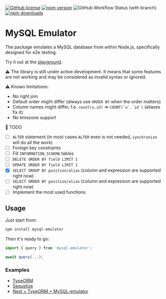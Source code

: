 [![GitHub license](https://img.shields.io/badge/license-MIT-blue.svg?style=flat-square)](https://github.com/i-van/mysql-emulator/blob/main/LICENSE)
[![npm version](https://img.shields.io/npm/v/mysql-emulator.svg?style=flat-square)](https://www.npmjs.com/package/mysql-emulator)
![GitHub Workflow Status (with branch)](https://img.shields.io/github/actions/workflow/status/i-van/mysql-emulator/main.yml?style=flat-square)
[![npm downloads](https://img.shields.io/npm/dm/mysql-emulator.svg?style=flat-square)](https://www.npmjs.com/package/mysql-emulator)

# MySQL Emulator

The package emulates a MySQL database from within Node.js, specifically designed for e2e testing.

Try it out at the [playground](https://i-van.github.io/mysql-emulator/).

⚠ The library is still under active development.
It means that some features are not working and may be considered as invalid syntax or ignored.

⚠ Known limitations:
- No right join
- Default order might differ (always use `ORDER BY` when the order matters)
- Column names might differ, f.e. `count(u.id)` => ```COUNT(`u`.`id`)``` (aliases fix it)
- No timezone support

📃 TODO
- [ ] `ALTER` statement (in most cases `ALTER` even is not needed, `synchronize` will do all the work)
- [ ] Foreign key constraints
- [ ] Fill `INFORMATION_SCHEMA` tables
- [ ] `DELETE ORDER BY field LIMIT 1`
- [ ] `UPDATE ORDER BY field LIMIT 1`
- [x] `SELECT GROUP BY position/alias` (column and expression are supported right now)
- [ ] `SELECT ORDER BY position/alias` (column and expression are supported right now)
- [ ] Implement the most used functions

## Usage

Just start from:
```bash
npm install mysql-emulator
```

Then it's ready to go:
```javascript
import { query } from 'mysql-emulator';

await query(...);
```

### Examples
- [TypeORM](https://github.com/i-van/mysql-emulator/blob/main/examples/typeorm/basic.ts)
- [Sequelize](https://github.com/i-van/mysql-emulator/blob/main/examples/sequelize/basic.ts)
- [Nest + TypeORM + MySQL-emulator](https://github.com/i-van/nest-typeorm-example/blob/main/test/user.e2e-spec.ts)
